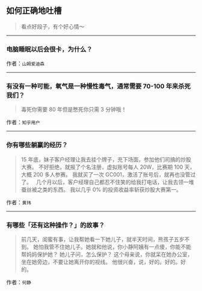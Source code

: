 ## 如何正确地吐槽

> 看点好段子，有个好心情～


 
---

### 电脑睡眠以后会很卡，为什么？

> 


作者：`山姆爱迪森`

---

### 有没有一种可能，氧气是一种慢性毒气，通常需要 70-100 年来杀死我们？

> 毒死你需要 80 年但是憋死你只需 3 分钟哦！


作者：`知乎用户`

---

### 你有哪些躺赢的经历？

> 15 年底，妹子客户经理让我去挂个牌子，充下场面，参加他们司搞的炒股大赛。
> 不好拒绝，就报了个名注册，虚拟账号每人 20W，比赛期 100 天，大概 200 多人参赛。
> 我就买了一次 GC001，激活了账号后，就再也没管过了。
>  
> 几个月以后，客户经理自己都忍不住笑的给我打电话，让我去领一堆蚕丝被之类的东西。
> 我以几乎 0% 的投资收益率斩获炒股大赛第一。


作者：`黄玮`

---

### 有哪些「还有这种操作？」的故事？

> 前几天，闺蜜有事，让我帮她看一下她儿子，就半天时间，熊孩子五岁不到。
> 她怕我管不住她儿子。她就和他说，你小静阿姨有一点傻，你能不能帮妈妈保护她？
> 她儿子问，怎么保护？
> 这个母亲说，你就呆在她办公室，坐在她旁边，不要让她离开你的视线。
> 他很兴奋，说，好的。好的。好的。


作者：`何静`
